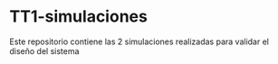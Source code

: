 # TT1-simulaciones
Este repositorio contiene las 2 simulaciones realizadas para validar el diseño del sistema
